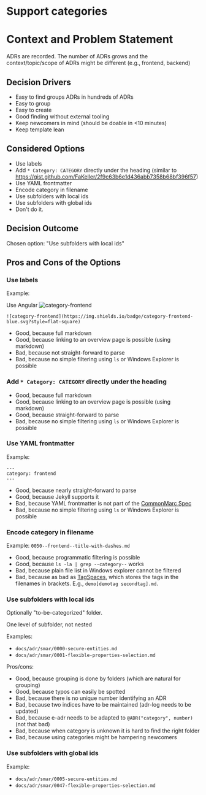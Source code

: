 # Support categories

# Context and Problem Statement

ADRs are recorded. The number of ADRs grows and the context/topic/scope of ADRs might be different (e.g., frontend, backend)

## Decision Drivers

- Easy to find groups ADRs in hundreds of ADRs
- Easy to group
- Easy to create
- Good finding without external tooling
- Keep newcomers in mind (should be doable in <10 minutes)
- Keep template lean

## Considered Options

* Use labels
* Add `* Category: CATEGORY` directly under the heading (similar to https://gist.github.com/FaKeller/2f9c63b6e1d436abb7358b68bf396f57)
* Use YAML frontmatter
* Encode category in filename
* Use subfolders with local ids
* Use subfolders with global ids
* Don't do it.

## Decision Outcome

Chosen option: "Use subfolders with local ids"

## Pros and Cons of the Options 

### Use labels

Example:  

Use Angular ![category-frontend](https://img.shields.io/badge/category-frontend-blue.svg?style=flat-square)

`![category-frontend](https://img.shields.io/badge/category-frontend-blue.svg?style=flat-square)`

* Good, because full markdown
* Good, because linking to an overview page is possible (using markdown)
* Bad, because not straight-forward to parse
* Bad, because no simple filtering using `ls` or Windows Explorer is possible

### Add `* Category: CATEGORY` directly under the heading 

* Good, because full markdown
* Good, because linking to an overview page is possible (using markdown)
* Good, because straight-forward to parse
* Bad, because no simple filtering using `ls` or Windows Explorer is possible

### Use YAML  frontmatter

Example:

```
---
category: frontend
---
```

* Good, because nearly straight-forward to parse
* Good, because Jekyll supports it
* Bad, because YAML frontmatter is not part of the [CommonMarc Spec](http://spec.commonmark.org/)
* Bad, because no simple filtering using `ls` or Windows Explorer is possible

### Encode category in filename

Example: `0050--frontend--title-with-dashes.md`

- Good, because programmatic filtering is possible
- Good, because `ls -la | grep --category--` works
- Bad, because plain file list in Windows explorer cannot be filtered
- Bad, because as bad as [TagSpaces](https://www.tagspaces.org/), which stores the tags in the filenames in brackets. E.g., `demo[demotag secondtag].md`.

### Use subfolders with local ids

Optionally "to-be-categorized" folder.

One level of subfolder, not nested

Examples:

- `docs/adr/smar/0000-secure-entities.md`
- `docs/adr/smar/0001-flexible-properties-selection.md`

Pros/cons:

- Good, because grouping is done by folders (which are natural for grouping)
- Good, because typos can easily be spotted
- Bad, because there is no unique number identifying an ADR 
- Bad, because two indices have to be maintained (adr-log needs to be updated)
- Bad, because e-adr needs to be adapted to `@ADR("category", number)` (not that bad)
- Bad, because when category is unknown it is hard to find the right folder
- Bad, because using categories might be hampering newcomers


### Use subfolders with global ids

Example:

- `docs/adr/smar/0005-secure-entities.md`
- `docs/adr/smar/0047-flexible-properties-selection.md`